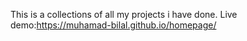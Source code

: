This is a collections of all my projects i have done.
Live demo:https://muhamad-bilal.github.io/homepage/
